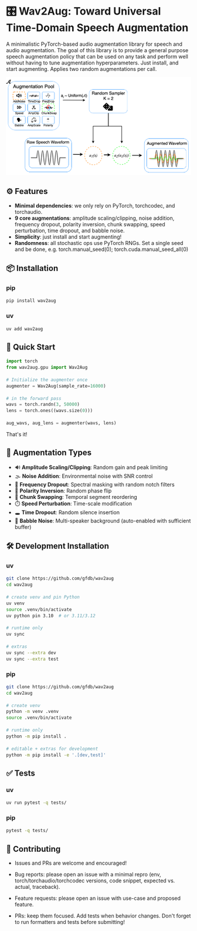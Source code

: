 # 🎛️ Wav2Aug: Toward Universal Time-Domain Speech Augmentation

A minimalistic PyTorch-based audio augmentation library for speech and audio augmentation. The goal of this library is to provide a general purpose speech augmentation policy that can be used on any task and perform well without having to tune augmentation hyperparameters. Just install, and start augmenting. Applies two random augmentations per call.

![Diagram](https://raw.githubusercontent.com/gfdb/wav2aug/main/wav2aug.png)

## ⚙️ Features

* **Minimal dependencies**: we only rely on PyTorch, torchcodec, and torchaudio.
* **9 core augmentations**: amplitude scaling/clipping, noise addition, frequency dropout, polarity inversion, chunk swapping, speed perturbation, time dropout, and babble noise.
* **Simplicity**: just install and start augmenting!
* **Randomness**: all stochastic ops use PyTorch RNGs. Set a single seed and be done, e.g. torch.manual_seed(0); torch.cuda.manual_seed_all(0)

## 📦 Installation

### pip

```bash
pip install wav2aug
```

### uv

```bash
uv add wav2aug
```

## 🚀 Quick Start

```python
import torch
from wav2aug.gpu import Wav2Aug

# Initialize the augmenter once
augmenter = Wav2Aug(sample_rate=16000)

# in the forward pass
wavs = torch.randn(3, 50000)
lens = torch.ones((wavs.size(0)))

aug_wavs, aug_lens = augmenter(wavs, lens)
```

That's it!

## 🧪 Augmentation Types

* 🔊 **Amplitude Scaling/Clipping**: Random gain and peak limiting
* 🌫️ **Noise Addition**: Environmental noise with SNR control
* 📶 **Frequency Dropout**: Spectral masking with random notch filters
* 🔄 **Polarity Inversion**: Random phase flip
* 🧩 **Chunk Swapping**: Temporal segment reordering
* ⏱️ **Speed Perturbation**: Time-scale modification
* 🕳️ **Time Dropout**: Random silence insertion
* 👥 **Babble Noise**: Multi-speaker background (auto-enabled with sufficient buffer)

## 🛠️ Development Installation

### uv

```bash
git clone https://github.com/gfdb/wav2aug
cd wav2aug

# create venv and pin Python
uv venv
source .venv/bin/activate
uv python pin 3.10  # or 3.11/3.12

# runtime only
uv sync

# extras
uv sync --extra dev
uv sync --extra test
```

### pip

```bash
git clone https://github.com/gfdb/wav2aug
cd wav2aug

# create venv
python -m venv .venv
source .venv/bin/activate

# runtime only
python -m pip install .

# editable + extras for development
python -m pip install -e '.[dev,test]'
```

## ✅ Tests

### uv

```bash
uv run pytest -q tests/
```

### pip

```bash
pytest -q tests/
```

## 🤝 Contributing

* Issues and PRs are welcome and encouraged!

* Bug reports: please open an issue with a minimal repro (env, torch/torchaudio/torchcodec versions, code snippet, expected vs. actual, traceback).

* Feature requests: please open an issue with use-case and proposed feature.

* PRs: keep them focused. Add tests when behavior changes. Don't forget to run formatters and tests before submitting!